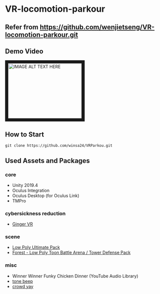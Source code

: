 # VR-locomotion-parkour
## Refer from https://github.com/wenjietseng/VR-locomotion-parkour.git
## Demo Video
<a href="https://www.youtube.com/watch?v=wKmwVckSEc8
" target="_blank"><img src="http://img.youtube.com/vi/wKmwVckSEc8/0.jpg" 
alt="IMAGE ALT TEXT HERE" width="240" height="180" border="10" /></a>

## How to Start
```
git clone https://github.com/winsa24/VRParkou.git
```

## Used Assets and Packages
### core
- Unity 2019.4
- Oculus Integration
- Oculus Desktop (for Oculus Link)
- TMPro
### cybersickness reduction
- [Ginger VR](https://github.com/angsamuel/GingerVR)
### scene
- [Low Poly Ultimate Pack](https://assetstore.unity.com/packages/3d/props/low-poly-ultimate-pack-54733)
- [Forest - Low Poly Toon Battle Arena / Tower Defense Pack](https://assetstore.unity.com/packages/3d/environments/forest-low-poly-toon-battle-arena-tower-defense-pack-100080)
### misc
- Winner Winner Funky Chicken Dinner (YouTube Audio Library)
- [tone beep](https://freesound.org/people/pan14/sounds/263133/)
- [crowd yay](https://freesound.org/people/mlteenie/sounds/169233/)
